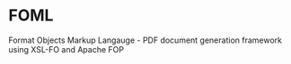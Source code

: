 FOML
====

Format Objects Markup Langauge - PDF document generation framework using XSL-FO and Apache FOP